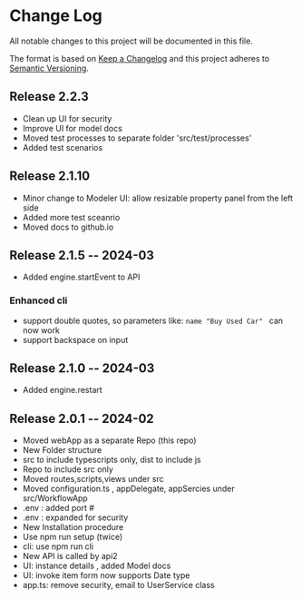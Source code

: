 # Change Log
All notable changes to this project will be documented in this file.

The format is based on [Keep a Changelog](http://keepachangelog.com/)
and this project adheres to [Semantic Versioning](http://semver.org/).

<!---
your comment goes here
and here
## [Unreleased]
### Added

### Changed
-->
## Release 2.2.3
- Clean up UI for security 
- Improve UI for model docs
- Moved test processes to separate folder 'src/test/processes'
- Added test scenarios
## Release 2.1.10 
- Minor change to Modeler UI: allow resizable property panel from the left side
- Added more test sceanrio
- Moved docs to github.io
## Release 2.1.5 -- 2024-03
- Added engine.startEvent to API
### Enhanced cli
- support double quotes, so parameters like: `name "Buy Used Car" ` can now work
- support backspace on input

## Release 2.1.0 -- 2024-03
- Added engine.restart

## Release 2.0.1 -- 2024-02
- Moved webApp as a separate Repo (this repo)
- New Folder structure
- src to include typescripts only, dist to include js
- Repo to include src only
- Moved routes,scripts,views under src
- Moved configuration.ts , appDelegate, appSercies under src/WorkflowApp
- .env : added port #
- .env : expanded for security
- New Installation procedure
- Use npm run setup (twice)
- cli: use npm run cli
- New API is called by api2
- UI: instance details , added Model docs
- UI: invoke item form now supports Date type
- app.ts: remove security, email to UserService class


